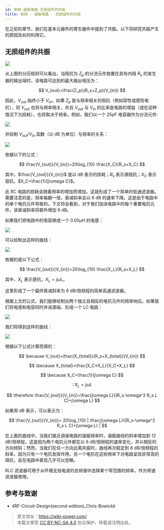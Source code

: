 ```yaml
---
id: 射频-谐振电路-无损组件的共振
title: 射频 - 谐振电路 - 无损组件的共振
---
```


在之前的章节，我们在基本元器件的寄生器件中提到了共振。以下将研究共振产生的原因及如何利用它。

## 无损组件的共振

![](https://wiki-media-1253965369.cos.ap-guangzhou.myqcloud.com/img/20220411172646.png)

从上图的分压规则可以看出，当阻抗为 $Z_p$ 的分流元件放置在具有内阻 $R_s$ 的发生器的输出端时，该电路可达到的最大输出电压为：

$$
V_{out}=\frac{Z_p}{R_s+Z_p}(V_{in})
$$

因此，$V_{out}$ 始终小于 $V_{in}$。如果 $Z_p$ 是与频率相关的阻抗（例如容性或感性电抗），则 $V_{out}$ 也将与频率相关，并且 $V_{out}$ 与 $V_{in}$ 的比率是电路的增益（或在这种情况下为损耗），也将取决于频率。例如，我们以一个 25pF 电容器作为分流元件:

![](https://wiki-media-1253965369.cos.ap-guangzhou.myqcloud.com/img/20220418095301.png)

并绘制 $V_{out}/V_{in}$ 函数（以 dB 为单位）与频率的关系：

![](https://wiki-media-1253965369.cos.ap-guangzhou.myqcloud.com/img/20220418095324.png)

依据以下的公式：

$$
\frac{V_{out}}{V_{in}}=20\log_{10} \frac{X_C}{R_s+X_C}
$$

其中，$\frac{V_{out}}{V_{in}}$ 是以 dB 表示的损耗；$R_s$ 表示源阻抗；$X_C$ 表示容抗，$X_C=\frac{1}{j\omega C}$。

此 RC 电路的损耗会随着频率的增加而增加。这就形成了一个简单的低通滤波器。需要注意的是，频率每翻一倍，衰减斜率会以 6 dB 的速率下降。这是由于电路中的单个电抗元件导致的。下文将会看到，对于我们加进电路中的每个重要电抗元件，该衰减斜率将额外增加 6 dB。

如果我们把电路中的电容换成一个 0.05µH 的电感：

![](https://wiki-media-1253965369.cos.ap-guangzhou.myqcloud.com/img/20220418101327.png)

可以绘制出这样的曲线：

![](https://wiki-media-1253965369.cos.ap-guangzhou.myqcloud.com/img/20220418101522.png)

依据的是以下公式：

$$
\frac{V_{out}}{V_{in}}=20\log_{10} \frac{X_L}{R_s+X_L}
$$

其中，$X_L$ 表示感抗，$X_L=j\omega L$。

这里形成了一个最终衰减斜率为 6 dB/倍频程的简单高通滤波器。

根据上文的公式，我们能够绘制出两个独立且相反的电抗元件的频率响应。如果我们将电感和电容同时并进源端，形成一个 LC 电路：

![](https://wiki-media-1253965369.cos.ap-guangzhou.myqcloud.com/img/20220418103702.png)

我们将得到这样的曲线：

![](https://wiki-media-1253965369.cos.ap-guangzhou.myqcloud.com/img/20220418103931.png)

根据以下公式计算而得的：

$$
\because V_{out}=\frac{X_{total}}{R_s+X_{total}}(V_{in})
$$

$$
\because X_{total}=\frac{X_C*X_L}{X_C+X_L}
$$

$$
\because X_C=\frac{1}{j\omega C}
$$

$$
\because X_L=j\omega L
$$

$$
\therefore \frac{V_{out}}{V_{in}}=\frac{j\omega L}{(R_s-\omega^2 R_s L C)+j\omega L}
$$

如果用 dB 表示，可以表示为：

$$
\frac{V_{out}}{V_{in}}= 20\log_{10} | \frac{j\omega L}{(R_s-\omega^2 R_s L C)+j\omega L}  |
$$

在上面的曲线中，当我们接近调谐电路的谐振频率时，谐振曲线的斜率增加到 12 dB/倍频程，这是因为两个电抗元件都在以 6 dB/倍频程的速率变化，并以相反的方向倾斜；然而，当我们在任一方向远离共振时，曲线再次稳定到 6 dB/倍频程的斜率，因为只有一个电抗发挥作用，另一个电抗在这些频率下对电路呈现非常高的阻抗，且在电路中表现几乎可以忽略。

RLC 滤波器可用于从环境无线电波的总频谱中选择某个窄范围的频率，作为带通滤波器使用。

## 参考与致谢

- 《RF-Circuit-Design(second-edition)\_Chris-Bowick》

> 原文地址：<https://wiki-power.com/>  
> 本篇文章受 [CC BY-NC-SA 4.0](https://creativecommons.org/licenses/by/4.0/deed.zh) 协议保护，转载请注明出处。

